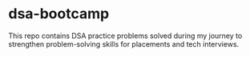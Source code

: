 # dsa-bootcamp
This repo contains DSA practice problems solved during my journey to strengthen problem-solving skills for placements and tech interviews.
